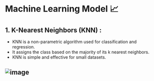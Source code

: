 # Machine Learning Model 📈
## 1. K-Nearest Neighbors (KNN) :
 * KNN is a non-parametric algorithm used for classification and regression.
 * It assigns the class based on the majority of its k nearest neighbors.
 * KNN is simple and effective for small datasets.
## ![image](https://github.com/user-attachments/assets/f490ce0f-7cc0-42bd-95c6-e14ee3a8dbe9)


